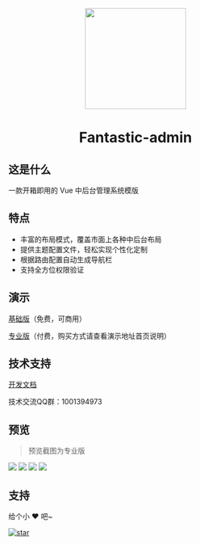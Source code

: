<p align="center">
    <img src="https://hooray.gitee.io/fantastic-admin/logo.png" width="200" height="200" />
</p>

<h1 align="center">Fantastic-admin</h1>

## 这是什么

一款开箱即用的 Vue 中后台管理系统模版

## 特点

- 丰富的布局模式，覆盖市面上各种中后台布局
- 提供主题配置文件，轻松实现个性化定制
- 根据路由配置自动生成导航栏
- 支持全方位权限验证

## 演示

[基础版](https://hooray.gitee.io/fantastic-admin/basic)（免费，可商用）

[专业版](https://hooray.gitee.io/fantastic-admin/pro)（付费，购买方式请查看演示地址首页说明）

## 技术支持

[开发文档](https://hooray.gitee.io/fantastic-admin)

技术交流QQ群：1001394973

## 预览

> 预览截图为专业版

![](https://hooray.gitee.io/fantastic-admin/preview1.png)
![](https://hooray.gitee.io/fantastic-admin/preview2.png)
![](https://hooray.gitee.io/fantastic-admin/preview3.png)
![](https://hooray.gitee.io/fantastic-admin/preview4.png)

## 支持

给个小 ❤️ 吧~

[![star](https://gitee.com/hooray/fantastic-admin/badge/star.svg?theme=dark)](https://gitee.com/hooray/fantastic-admin/stargazers)
